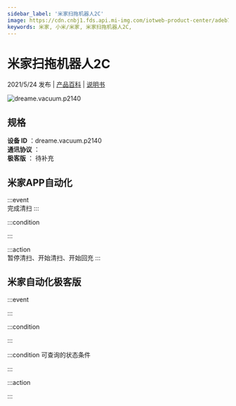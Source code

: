 ```yaml
---
sidebar_label: '米家扫拖机器人2C'
image: https://cdn.cnbj1.fds.api.mi-img.com/iotweb-product-center/adeb75b97ed4e02353e05bb9538b8e13_2C换图-24.png?GalaxyAccessKeyId=AKVGLQWBOVIRQ3XLEW&Expires=9223372036854775807&Signature=Adkb3fuzn6WXFjj+81LoKr/xyao=
keywords: 米家, 小米/米家, 米家扫拖机器人2C, 
---
```

# 米家扫拖机器人2C

2021/5/24 发布 | [产品百科](https://home.mi.com/webapp/content/baike/product/index.html?model=dreame.vacuum.p2140/) | [说明书](https://home.mi.com/views/introduction.html?model=dreame.vacuum.p2140&region=cn)

![dreame.vacuum.p2140](https://cdn.cnbj1.fds.api.mi-img.com/iotweb-product-center/adeb75b97ed4e02353e05bb9538b8e13_2C换图-24.png?GalaxyAccessKeyId=AKVGLQWBOVIRQ3XLEW&Expires=9223372036854775807&Signature=Adkb3fuzn6WXFjj+81LoKr/xyao=)

## 规格  
> 
**设备 ID** ：dreame.vacuum.p2140  
**通讯协议** ：  
**极客版**  ： 待补充 


## 米家APP自动化  

:::event  
完成清扫
:::

:::condition  

:::

:::action   
暂停清扫、开始清扫、开始回充
:::

## 米家自动化极客版  

:::event  

:::

:::condition  

:::

:::condition 可查询的状态条件  

:::

:::action  

:::

        
